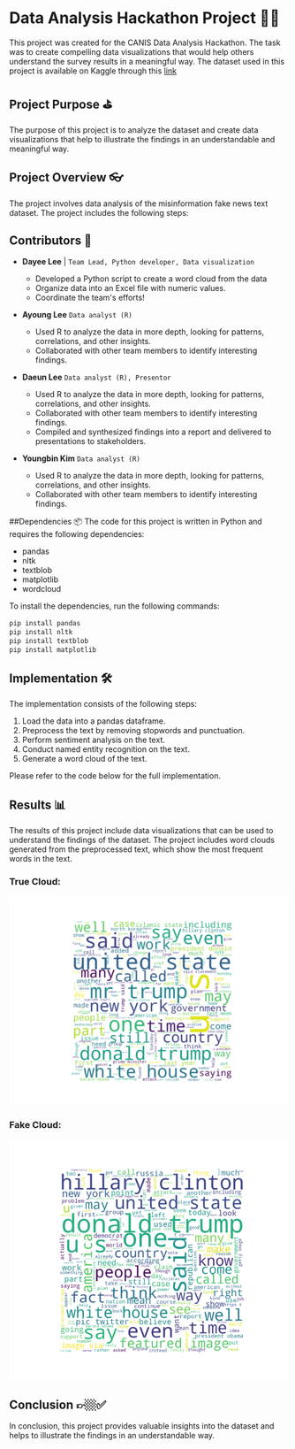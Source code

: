 # Data Analysis Hackathon Project 👩‍💻
This project was created for the CANIS Data Analysis Hackathon. The task was to create compelling data visualizations that would help others understand the survey results in a meaningful way. The dataset used in this project is available on Kaggle through this [link](https://www.kaggle.com/datasets/stevenpeutz/misinformation-fake-news-text-dataset-79k?resource=download)

## Project Purpose ⛳
The purpose of this project is to analyze the dataset and create data visualizations that help to illustrate the findings in an understandable and meaningful way.

## Project Overview 👓
The project involves data analysis of the misinformation fake news text dataset. The project includes the following steps:

## Contributors 🙌
- **Dayee Lee** | ```Team Lead, Python developer, Data visualization```
  - Developed a Python script to create a word cloud from the data
  - Organize data into an Excel file with numeric values.
  - Coordinate the team's efforts!


- **Ayoung Lee** ```Data analyst (R)```
  - Used R to analyze the data in more depth, looking for patterns, correlations, and other insights. 
  - Collaborated with other team members to identify interesting findings.


- **Daeun Lee** ```Data analyst (R), Presentor```
  - Used R to analyze the data in more depth, looking for patterns, correlations, and other insights. 
  - Collaborated with other team members to identify interesting findings.
  - Compiled and synthesized findings into a report and delivered to presentations to stakeholders.


- **Youngbin Kim** ```Data analyst (R)```
  - Used R to analyze the data in more depth, looking for patterns, correlations, and other insights. 
  - Collaborated with other team members to identify interesting findings.


##Dependencies 📦
The code for this project is written in Python and requires the following dependencies:

- pandas
- nltk
- textblob
- matplotlib
- wordcloud

To install the dependencies, run the following commands:
```commandline
pip install pandas
pip install nltk
pip install textblob
pip install matplotlib
```

## Implementation 🛠️

The implementation consists of the following steps:

1. Load the data into a pandas dataframe.
2. Preprocess the text by removing stopwords and punctuation.
3. Perform sentiment analysis on the text.
4. Conduct named entity recognition on the text.
5. Generate a word cloud of the text.

Please refer to the code below for the full implementation.

## Results 📊
The results of this project include data visualizations that can be used to understand the findings of the dataset. The project includes word clouds generated from the preprocessed text, which show the most frequent words in the text.

### True Cloud:
![trueCloud](./result/trueCloud.png)

### Fake Cloud:
![fakeCloud](./result/fakeCloud.png)

## Conclusion 👉🏼✅
In conclusion, this project provides valuable insights into the dataset and helps to illustrate the findings in an understandable way.
